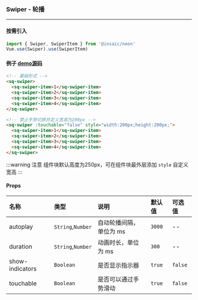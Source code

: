 ### Swiper - 轮播

---
#### 按需引入

```js
import { Swiper, SwiperItem } from '@insaic/neon'
Vue.use(Swiper).use(SwiperItem)
```

#### 例子 [demo源码](https://github.com/insaic/neon/blob/dev/examples/routers/swiper.vue)
```html
<!-- 基础形式 -->
<sq-swiper>
  <sq-swiper-item>1</sq-swiper-item>
  <sq-swiper-item>2</sq-swiper-item>
  <sq-swiper-item>3</sq-swiper-item>
  <sq-swiper-item>4</sq-swiper-item>
</sq-swiper>

<!-- 禁止手势切换并定义宽高为200px -->
<sq-swiper :touchable="false" style="width:200px;height:200px;">
  <sq-swiper-item>1</sq-swiper-item>
  <sq-swiper-item>2</sq-swiper-item>
  <sq-swiper-item>3</sq-swiper-item>
  <sq-swiper-item>4</sq-swiper-item>
</sq-swiper>
```

:::warning 注意
组件块默认高度为250px，可在组件块最外层添加 `style` 自定义宽高
:::

#### Props
 名称            | 类型              | 说明                    | 默认值   | 可选值         
:-----------     |:---------         |:---------------        |:------- |:-------- 
 autoplay        | `String`,`Number` | 自动轮播间隔，单位为 ms  | `3000`  |  --           
 duration        | `String`,`Number` | 动画时长，单位为 ms      | `300`   |  --        
 show-indicators | `Boolean`         | 是否显示指示器           |  `true` |  `false`           
 touchable       | `Boolean`         | 是否可以通过手势滑动     |  `true`  |  `false`           